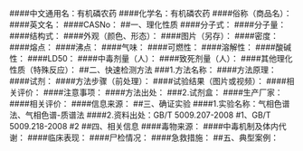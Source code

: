 ####中文通用名：有机磷农药
####化学名：有机磷农药
####俗称（商品名）：
####英文名：
####CASNo：
##一、理化性质
####分子式：
####分子量：
####结构式：
####外观（颜色、形态）：
####图片（另存）：
####密度：
####熔点：
####沸点：
####气味：
####可燃性：
####溶解性：
####酸碱性：
####LD50：
####中毒剂量（人）：
####致死剂量（人）：
####其他理化性质（特殊反应）：
##二、快速检测方法
###1.方法名称：
####方法原理：
####试剂：
####方法步骤（前处理）：
####试验结果（图片或视频）：
####相关评价：
####注意事项：
####方法出处：
###2.试剂盒：
####生产厂家：
####相关评价：
####信息来源：
##三、确证实验
####1.实验名称：气相色谱法、气相色谱-质谱法
####2.资料出处：GB/T 5009.207-2008 #1、GB/T 5009.218-2008 #2
##四、相关信息
####毒物来源：
####中毒机制及体内代谢：
####临床表现：
####尸检情况：
####急救措施：
##五、典型案例：
